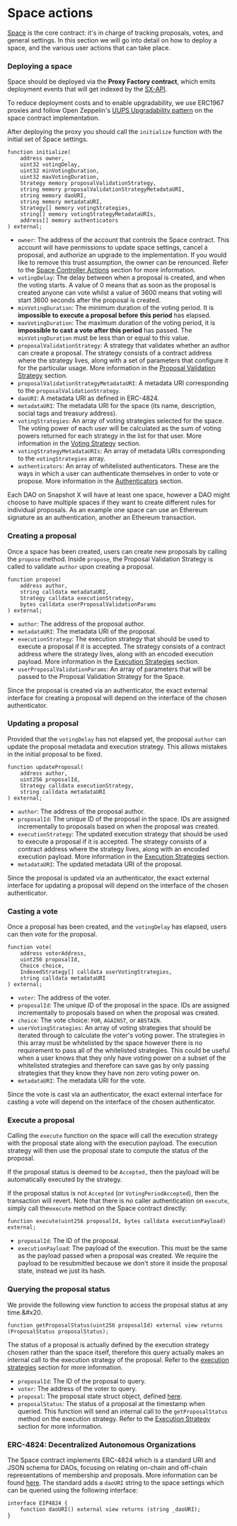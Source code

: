 # Space actions

[Space](https://github.com/snapshot-labs/sx-core/blob/develop/contracts/starknet/space/space.cairo) is the core contract: it's in charge of tracking proposals, votes, and general settings. In this section we will go into detail on how to deploy a space, and the various user actions that can take place.&#x20;

### Deploying a space

Space should be deployed via the **Proxy Factory contract**, which emits deployment events that will get indexed by the [SX-API](https://github.com/snapshot-labs/sx-api). &#x20;

To reduce deployment costs and to enable upgradability, we use ERC1967 proxies and follow Open Zeppelin's [UUPS Upgradability pattern](https://docs.openzeppelin.com/contracts/4.x/api/proxy#UUPSUpgradeable) on the space contract implementation. &#x20;

After deploying the proxy you should call the `initialize` function with the initial set of Space settings.&#x20;

```solidity
function initialize(
    address owner,
    uint32 votingDelay,
    uint32 minVotingDuration,
    uint32 maxVotingDuration,
    Strategy memory proposalValidationStrategy,
    string memory proposalValidationStrategyMetadataURI,
    string memory daoURI,
    string memory metadataURI,
    Strategy[] memory votingStrategies,
    string[] memory votingStrategyMetadataURIs,
    address[] memory authenticators
) external;
```

* `owner`: The address of the account that controls the Space contract. This account will have permissions to update space settings, cancel a proposal, and authorize an upgrade to the implementation. If you would like to remove this trust assumption, the owner can be renounced. Refer to the [Space Controller Actions](https://app.gitbook.com/o/-LFgTZvhAg63US8GVxGf/s/Z1apxjsgt60dN7Nlmu01/\~/changes/20/protocol-sx-evm/space-controller-actions/\~/comments/fcFuXklCNuVwwR4p8p3O) section for more information.
* `votingDelay`: The delay between when a proposal is created, and when the voting starts. A value of 0 means that as soon as the proposal is created anyone can vote whilst a value of 3600 means that voting will start 3600 seconds after the proposal is created.
* `minVotingDuration`: The minimum duration of the voting period. It is **impossible to execute a proposal before** **this period** has elapsed.&#x20;
* `maxVotingDuration`: The maximum duration of the voting period, it is **impossible to cast a vote after this period** has passed. The `minVotingDuration` must be less than or equal to this value.
* `proposalValidationStrategy`: A strategy that validates whether an author can create a proposal. The strategy consists of a contract address where the strategy lives, along with a set of parameters that configure it for the particular usage. More information in the [Proposal Validation Strategy](https://app.gitbook.com/o/-LFgTZvhAg63US8GVxGf/s/Z1apxjsgt60dN7Nlmu01/\~/changes/20/protocol-sx-evm/proposal-validation-strategies) section.
* `proposalValidationStrategyMetadataURI`: A metadata URI corresponding to the `proposalValidationStrategy`.
* `daoURI`: A metadata URI as defined in ERC-4824.
* `metadataURI`: The metadata URI for the space (its name, description, social tags and treasury address).
* `votingStrategies`: An array of voting strategies selected for the space. The voting power of each user will be calculated as the sum of voting powers returned for each strategy in the list for that user. More information in the [Voting Strategy](https://docs.snapshotx.xyz/protocol/voting-strategies) section.
* `votingStrategyMetadataURIs`: An array of metadata URIs corresponding to the `votingStrategies` array.&#x20;
* `authenticators`: An array of whitelisted authenticators. These are the ways in which a user can authenticate themselves in order to vote or propose. More information in the [Authenticators](https://docs.snapshotx.xyz/protocol/authenticators) section.

Each DAO on Snapshot X will have at least one space, however a DAO might choose to have multiple spaces if they want to create different rules for individual proposals. As an example one space can use an Ethereum signature as an authentication, another an Ethereum transaction.

### Creating a proposal

Once a space has been created, users can create new proposals by calling the `propose` method. Inside `propose`, the Proposal Validation Strategy is called to validate `author` upon creating a proposal.

```solidity
function propose(
    address author,
    string calldata metadataURI,
    Strategy calldata executionStrategy,
    bytes calldata userProposalValidationParams
) external;
```

* `author`: The address of the proposal author.
* `metadataURI`: The metadata URI of the proposal.
* `executionStrategy`: The execution strategy that should be used to execute a proposal if it is accepted. The strategy consists of a contract address where the strategy lives, along with an encoded execution payload. More information in the [Execution Strategies](https://app.gitbook.com/o/-LFgTZvhAg63US8GVxGf/s/Z1apxjsgt60dN7Nlmu01/\~/changes/20/protocol-sx-evm/execution-strategies) section.
* `userProposalValidationParams`: An array of parameters that will be passed to the Proposal Validation Strategy for the Space.&#x20;

Since the proposal is created via an authenticator, the exact external interface for creating a proposal will depend on the interface of the chosen authenticator.&#x20;

### Updating a proposal

Provided that the `votingDelay` has not elapsed yet, the proposal `author` can update the proposal metadata and execution strategy. This allows mistakes in the initial proposal to be fixed.

```solidity
function updateProposal(
    address author,
    uint256 proposalId,
    Strategy calldata executionStrategy,
    string calldata metadataURI
) external;
```

* `author`: The address of the proposal author.&#x20;
* `proposalId`: The unique ID of the proposal in the space. IDs are assigned incrementally to proposals based on when the proposal was created.
* `executionStrategy`: The updated execution strategy that should be used to execute a proposal if it is accepted. The strategy consists of a contract address where the strategy lives, along with an encoded execution payload. More information in the [Execution Strategies](https://app.gitbook.com/o/-LFgTZvhAg63US8GVxGf/s/Z1apxjsgt60dN7Nlmu01/\~/changes/20/protocol-sx-evm/execution-strategies) section.
* `metadataURI`: The updated metadata URI of the proposal.

Since the proposal is updated via an authenticator, the exact external interface for updating a proposal will depend on the interface of the chosen authenticator.

### Casting a vote

Once a proposal has been created, and the `votingDelay` has elapsed, users can then vote for the proposal.

```solidity
function vote(
    address voterAddress,
    uint256 proposalId,
    Choice choice,
    IndexedStrategy[] calldata userVotingStrategies,
    string calldata metadataURI
) external;
```

* `voter`: The address of the voter.
* `proposalId`: The unique ID of the proposal in the space. IDs are assigned incrementally to proposals based on when the proposal was created.
* `choice`: The vote choice: `FOR`, `AGAINST`, or `ABSTAIN`.
* `userVotingStrategies`: An array of voting strategies that should be iterated through to calculate the voter's voting power. The strategies in this array must be whitelisted by the space however there is no requirement to pass all of the whitelisted strategies. This could be useful when a user knows that they only have voting power on a subset of the whitelisted strategies and therefore can save gas by only passing strategies that they know they have non zero voting power on.&#x20;
* `metadataURI`: The metadata URI for the vote.

&#x20;Since the vote is cast via an authenticator, the exact external interface for casting a vote will depend on the interface of the chosen authenticator.&#x20;

### Execute a proposal

Calling the `execute` function on the space will call the execution strategy with the proposal state along with the execution payload. The execution strategy will then use the proposal state to compute the status of the proposal.&#x20;

If the proposal status is deemed to be `Accepted,` then the payload will be automatically executed by the strategy.&#x20;

If the proposal status is not  `Accepted` (or `VotingPeriodAccepted`), then the transaction will revert. Note that there is no caller authentication on `execute`, simply call the`execute` method on the Space contract directly:&#x20;

```solidity
function execute(uint256 proposalId, bytes calldata executionPayload) external;
```

* `proposalId`: The ID of the proposal.&#x20;
* `executionPayload`: The payload of the execution. This must be the same as the payload passed when a proposal was created. We require the payload to be resubmitted because we don't store it inside the proposal state, instead we just its hash.&#x20;

### Querying the proposal status

We provide the following view function to access the proposal status at any time.&#x20. 

```solidity
function getProposalStatus(uint256 proposalId) external view returns (ProposalStatus proposalStatus);
```

The status of a proposal is actually defined by the execution strategy chosen rather than the space itself, therefore this query actually makes an internal call to the execution strategy of the proposal. Refer to the [execution strategies](https://docs.snapshotx.xyz/protocol/execution-strategies) section for more information. 

* `proposalId`: The ID of the proposal to query.
* `voter`: The address of the voter to query.
* `proposal`: The proposal state struct object, defined [here](https://github.com/snapshot-labs/sx-evm/blob/aaed4d0dd2ad915e05fb7bad094f587fed113f7b/src/types.sol#L8).&#x20;
* `proposalStatus`: The status of a proposal at the timestamp when queried. This function will send an internal call to the `getProposalStatus` method on the execution strategy. Refer to the [Execution Strategy](https://app.gitbook.com/o/-LFgTZvhAg63US8GVxGf/s/Z1apxjsgt60dN7Nlmu01/\~/changes/20/protocol-sx-evm/execution-strategies) section for more information.

### ERC-4824: Decentralized Autonomous Organizations

The Space contract implements ERC-4824 which is a standard URI and JSON schema for DAOs, focusing on relating on-chain and off-chain representations of membership and proposals. More information can be found [here](https://ethereum-magicians.org/t/erc-4824-decentralized-autonomous-organizations/8362). The standard adds a `daoURI` string to the space settings which can be queried using the following interface: 

```solidity 
interface EIP4824 {
    function daoURI() external view returns (string _daoURI);
}
```
